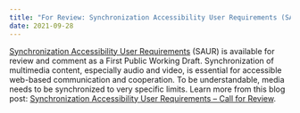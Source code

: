 ```yaml
---
title: "For Review: Synchronization Accessibility User Requirements (SAUR)"
date: 2021-09-28
---
```


<p><a href="https://www.w3.org/TR/saur/">Synchronization Accessibility User Requirements</a> (SAUR) is available for review and comment as a First Public Working Draft. Synchronization of multimedia content, especially audio and video, is essential for accessible web-based communication and cooperation. To be understandable, media needs to be synchronized to very specific limits. Learn more from this blog post: <a href="https://www.w3.org/blog/2021/09/synchronization-accessibility-user-requirements-call-for-review/">Synchronization Accessibility User Requirements – Call for Review</a>.</p>
